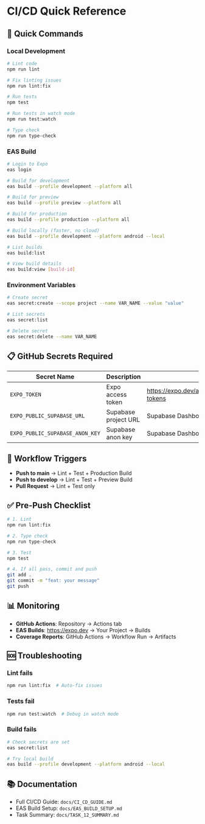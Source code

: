 # CI/CD Quick Reference

## 🚀 Quick Commands

### Local Development
```bash
# Lint code
npm run lint

# Fix linting issues
npm run lint:fix

# Run tests
npm test

# Run tests in watch mode
npm run test:watch

# Type check
npm run type-check
```

### EAS Build
```bash
# Login to Expo
eas login

# Build for development
eas build --profile development --platform all

# Build for preview
eas build --profile preview --platform all

# Build for production
eas build --profile production --platform all

# Build locally (faster, no cloud)
eas build --profile development --platform android --local

# List builds
eas build:list

# View build details
eas build:view [build-id]
```

### Environment Variables
```bash
# Create secret
eas secret:create --scope project --name VAR_NAME --value "value"

# List secrets
eas secret:list

# Delete secret
eas secret:delete --name VAR_NAME
```

## 📋 GitHub Secrets Required

| Secret Name | Description | Where to Get |
|------------|-------------|--------------|
| `EXPO_TOKEN` | Expo access token | https://expo.dev/accounts/[username]/settings/access-tokens |
| `EXPO_PUBLIC_SUPABASE_URL` | Supabase project URL | Supabase Dashboard → Settings → API |
| `EXPO_PUBLIC_SUPABASE_ANON_KEY` | Supabase anon key | Supabase Dashboard → Settings → API |

## 🔄 Workflow Triggers

- **Push to main** → Lint + Test + Production Build
- **Push to develop** → Lint + Test + Preview Build
- **Pull Request** → Lint + Test only

## ✅ Pre-Push Checklist

```bash
# 1. Lint
npm run lint:fix

# 2. Type check
npm run type-check

# 3. Test
npm test

# 4. If all pass, commit and push
git add .
git commit -m "feat: your message"
git push
```

## 📊 Monitoring

- **GitHub Actions**: Repository → Actions tab
- **EAS Builds**: https://expo.dev → Your Project → Builds
- **Coverage Reports**: GitHub Actions → Workflow Run → Artifacts

## 🆘 Troubleshooting

### Lint fails
```bash
npm run lint:fix  # Auto-fix issues
```

### Tests fail
```bash
npm run test:watch  # Debug in watch mode
```

### Build fails
```bash
# Check secrets are set
eas secret:list

# Try local build
eas build --profile development --platform android --local
```

## 📚 Documentation

- Full CI/CD Guide: `docs/CI_CD_GUIDE.md`
- EAS Build Setup: `docs/EAS_BUILD_SETUP.md`
- Task Summary: `docs/TASK_12_SUMMARY.md`
